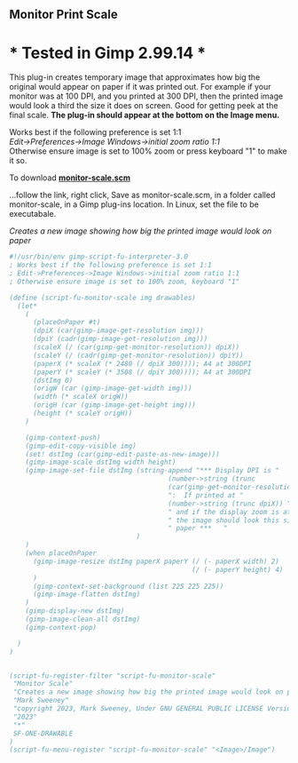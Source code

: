 ## Monitor Print Scale

# * Tested in Gimp 2.99.14 *

This plug-in creates temporary image that approximates how big the original
would appear on paper if it was printed out. For example if your monitor was at
100 DPI, and you printed at 300 DPI, then the printed image would look a third
the size it does on screen. Good for getting peek at the final scale. 
**The plug-in should appear at the bottom on the Image menu.**  
  
Works best if the following preference is set 1:1  
*Edit->Preferences->Image Windows->initial zoom ratio 1:1*  
Otherwise ensure image is set to 100% zoom or press keyboard "1" to make it so.

To download [**monitor-scale.scm**](https://raw.githubusercontent.com/script-fu/script-fu.github.io/main/plug-ins/monitor-scale/monitor-scale.scm)
  
...follow the link, right click, Save as monitor-scale.scm, in a folder called monitor-scale, in a Gimp plug-ins location.  In Linux, set the file to be executabale.


*Creates a new image showing how big the printed image would look on paper*

```scheme
#!/usr/bin/env gimp-script-fu-interpreter-3.0
; Works best if the following preference is set 1:1
; Edit->Preferences->Image Windows->initial zoom ratio 1:1
; Otherwise ensure image is set to 100% zoom, keyboard "1"

(define (script-fu-monitor-scale img drawables)
  (let*
    (
      (placeOnPaper #t)
      (dpiX (car(gimp-image-get-resolution img))) 
      (dpiY (cadr(gimp-image-get-resolution img)))
      (scaleX (/ (car(gimp-get-monitor-resolution)) dpiX))
      (scaleY (/ (cadr(gimp-get-monitor-resolution)) dpiY))
      (paperX (* scaleX (* 2480 (/ dpiX 300)))); A4 at 300DPI
      (paperY (* scaleY (* 3508 (/ dpiY 300)))); A4 at 300DPI
      (dstImg 0)
      (origW (car (gimp-image-get-width img)))
      (width (* scaleX origW))
      (origH (car (gimp-image-get-height img)))
      (height (* scaleY origH))
    )

    (gimp-context-push)
    (gimp-edit-copy-visible img)
    (set! dstImg (car(gimp-edit-paste-as-new-image)))
    (gimp-image-scale dstImg width height)
    (gimp-image-set-file dstImg (string-append "*** Display DPI is "
                                        (number->string (trunc 
                                        (car(gimp-get-monitor-resolution))))
                                        ":  If printed at " 
                                        (number->string (trunc dpiX)) " DPI"
                                        " and if the display zoom is at 100% "
                                        " the image should look this size on "
                                        " paper ***   "
                                )
    )
    (when placeOnPaper
      (gimp-image-resize dstImg paperX paperY (/ (- paperX width) 2)
                                              (/ (- paperY height) 4)
      )
      (gimp-context-set-background (list 225 225 225))
      (gimp-image-flatten dstImg)
    )
    (gimp-display-new dstImg)
    (gimp-image-clean-all dstImg)
    (gimp-context-pop)

  )
)


(script-fu-register-filter "script-fu-monitor-scale"
 "Monitor Scale" 
 "Creates a new image showing how big the printed image would look on paper"
 "Mark Sweeney"
 "copyright 2023, Mark Sweeney, Under GNU GENERAL PUBLIC LICENSE Version 3"
 "2023"
 "*"
 SF-ONE-DRAWABLE
)
(script-fu-menu-register "script-fu-monitor-scale" "<Image>/Image")

```